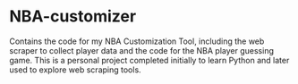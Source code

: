 # NBA-customizer

Contains the code for my NBA Customization Tool, including the web scraper to collect player data and the code for the NBA player guessing game.
This is a personal project completed initially to learn Python and later used to explore web scraping tools.
